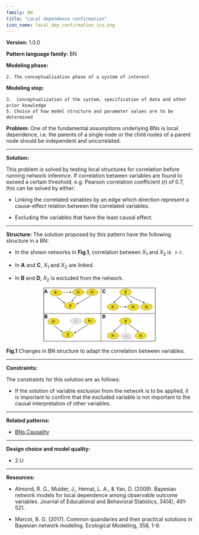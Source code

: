 ```yaml
---
family: BN
title: "Local dependence confirmation"
icon_name: local_dep_confirmation_ico.png
---
```


**Version:** 1.0.0

**Pattern language family:** BN

**Modeling phase:**

    2. The conceptualization phase of a system of interest

**Modeling step:**

    3.  Conceptualization of the system, specification of data and other prior knowledge
    5. Choice of how model structure and parameter values are to be determined

**Problem:**
One of the fundamental assumptions underlying BNs is local dependence, i.e. the parents of a single node or the child nodes of a parent node should be independent and uncorrelated.

***

**Solution:**

This problem is solved by testing local structures for correlation before running network inference. If correlation between variables are found to exceed a certain threshold, e.g. Pearson correlation coefficient $(r)$ of $0.7$, this can be solved by either:

- Linking the correlated variables by an edge which direction represent a cause-effect relation between the correlated variables.

- Excluding the variables that have the least causal effect.

***

**Structure:**
The solution proposed by this pattern have the following structure in a BN:

- In the shown networks in **Fig.1**, correlation between $X_1$ and $X_2$ is $>r$.

- In **A** and **C**, $X_1$ and $X_2$ are linked.

- In **B** and **D**, $X_2$ is excluded from the network.

<p align= "center">
<img src="./images/VarCorr.png" style="width:60%">
</p>
<b>Fig.1</b> Changes in BN structure to adapt the correlation between variables.

***

**Constraints:**

The constraints for this solution are as follows:

- If the solution of variable exclusion from the network is to be applied, it is important to confirm that the excluded variable is not important to the causal interpretation of other variables.

***

**Related patterns:**

- <span><a href="{{- site.baseurl -}}{%- link _patterns/causal_bns.md -%}">BNs Causality</a></span>

***

**Design choice and model quality:**

- 2.U

***

**Resources:**

- Almond, R. G., Mulder, J., Hemat, L. A., & Yan, D. (2009). Bayesian network models for local dependence among observable outcome variables. Journal of Educational and Behavioral Statistics, 34(4), 491-521.

- Marcot, B. G. (2017). Common quandaries and their practical solutions in Bayesian network modeling. Ecological Modelling, 358, 1-9.
